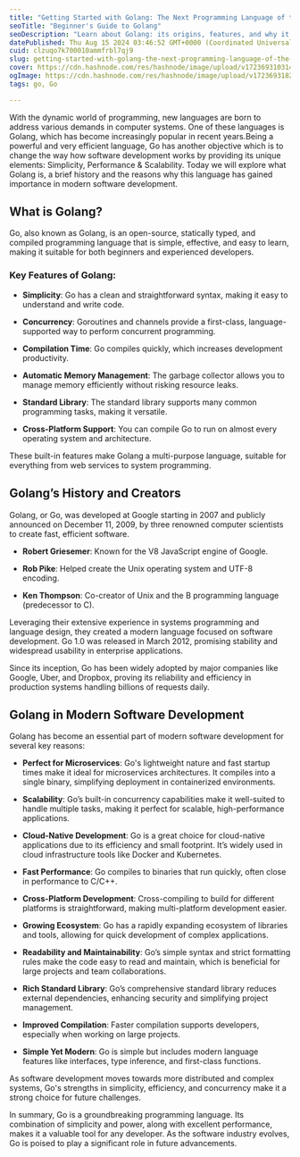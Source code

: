 ```yaml
---
title: "Getting Started with Golang: The Next Programming Language of the Future"
seoTitle: "Beginner's Guide to Golang"
seoDescription: "Learn about Golang: its origins, features, and why it's essential for modern software development, offering simplicity, performance, and scalability"
datePublished: Thu Aug 15 2024 03:46:52 GMT+0000 (Coordinated Universal Time)
cuid: clzuqo7k700010ammfrbl7qj9
slug: getting-started-with-golang-the-next-programming-language-of-the-future
cover: https://cdn.hashnode.com/res/hashnode/image/upload/v1723693103141/c899b4f1-862e-4e1e-9fd0-ea9efebf72fd.png
ogImage: https://cdn.hashnode.com/res/hashnode/image/upload/v1723693182849/3f07192b-bc7e-42c6-933c-48e3b633ed74.png
tags: go, Go

---
```


With the dynamic world of programming, new languages are born to address various demands in computer systems. One of these languages is Golang, which has become increasingly popular in recent years.Being a powerful and very efficient language, Go has another objective which is to change the way how software development works by providing its unique elements: Simplicity, Performance & Scalability. Today we will explore what Golang is, a brief history and the reasons why this language has gained importance in modern software development.

## What is Golang?

Go, also known as Golang, is an open-source, statically typed, and compiled programming language that is simple, effective, and easy to learn, making it suitable for both beginners and experienced developers.

### Key Features of Golang:

* **Simplicity**: Go has a clean and straightforward syntax, making it easy to understand and write code.
    
* **Concurrency**: Goroutines and channels provide a first-class, language-supported way to perform concurrent programming.
    
* **Compilation Time**: Go compiles quickly, which increases development productivity.
    
* **Automatic Memory Management**: The garbage collector allows you to manage memory efficiently without risking resource leaks.
    
* **Standard Library**: The standard library supports many common programming tasks, making it versatile.
    
* **Cross-Platform Support**: You can compile Go to run on almost every operating system and architecture.
    

These built-in features make Golang a multi-purpose language, suitable for everything from web services to system programming.

## Golang’s History and Creators

Golang, or Go, was developed at Google starting in 2007 and publicly announced on December 11, 2009, by three renowned computer scientists to create fast, efficient software.

* **Robert Griesemer**: Known for the V8 JavaScript engine of Google.
    
* **Rob Pike**: Helped create the Unix operating system and UTF-8 encoding.
    
* **Ken Thompson**: Co-creator of Unix and the B programming language (predecessor to C).
    

Leveraging their extensive experience in systems programming and language design, they created a modern language focused on software development. Go 1.0 was released in March 2012, promising stability and widespread usability in enterprise applications.

Since its inception, Go has been widely adopted by major companies like Google, Uber, and Dropbox, proving its reliability and efficiency in production systems handling billions of requests daily.

## Golang in Modern Software Development

Golang has become an essential part of modern software development for several key reasons:

* **Perfect for Microservices**: Go's lightweight nature and fast startup times make it ideal for microservices architectures. It compiles into a single binary, simplifying deployment in containerized environments.
    
* **Scalability**: Go’s built-in concurrency capabilities make it well-suited to handle multiple tasks, making it perfect for scalable, high-performance applications.
    

* **Cloud-Native Development**: Go is a great choice for cloud-native applications due to its efficiency and small footprint. It’s widely used in cloud infrastructure tools like Docker and Kubernetes.
    
* **Fast Performance**: Go compiles to binaries that run quickly, often close in performance to C/C++.
    
* **Cross-Platform Development**: Cross-compiling to build for different platforms is straightforward, making multi-platform development easier.
    
* **Growing Ecosystem**: Go has a rapidly expanding ecosystem of libraries and tools, allowing for quick development of complex applications.
    
* **Readability and Maintainability**: Go’s simple syntax and strict formatting rules make the code easy to read and maintain, which is beneficial for large projects and team collaborations.
    
* **Rich Standard Library**: Go’s comprehensive standard library reduces external dependencies, enhancing security and simplifying project management.
    
* **Improved Compilation**: Faster compilation supports developers, especially when working on large projects.
    
* **Simple Yet Modern**: Go is simple but includes modern language features like interfaces, type inference, and first-class functions.
    

As software development moves towards more distributed and complex systems, Go's strengths in simplicity, efficiency, and concurrency make it a strong choice for future challenges.

In summary, Go is a groundbreaking programming language. Its combination of simplicity and power, along with excellent performance, makes it a valuable tool for any developer. As the software industry evolves, Go is poised to play a significant role in future advancements.